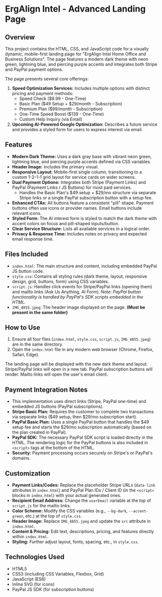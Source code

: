 # ErgAlign Intel - Advanced Landing Page

## Overview

This project contains the HTML, CSS, and JavaScript code for a visually dynamic, mobile-first landing page for "ErgAlign Intel Home Office and Business Solutions". The page features a modern dark theme with neon green, lightning blue, and piercing purple accents and integrates both Stripe and PayPal payment options.

The page presents several core offerings:

1.  **Speed Optimization Services:** Includes multiple options with distinct pricing and payment methods:
    * Speed Check ($9.99 - One-Time)
    * Basic Plan ($49 Setup + $29/month - Subscription)
    * Premium Plan ($99/month - Subscription)
    * One-Time Speed Boost ($139 - One-Time)
    * Custom Help Inquiry (via Email)
2.  **Upcoming AI-Powered Google Optimization:** Describes a future service and provides a styled form for users to express interest via email.

## Features

* **Modern Dark Theme:** Uses a dark gray base with vibrant neon green, lightning blue, and piercing purple accents defined via CSS variables.
* **Header Image:** Includes the primary visual.
* **Responsive Layout:** Mobile-first single column, transitioning to a custom 1-2-1-1 grid layout for service cards on wider screens.
* **Dual Payment Options:** Integrates both Stripe (Payment Links) and PayPal (Payment Links / JS Buttons) for most paid services.
    * Handles the Basic Plan's $49 setup + $29/mo structure via separate Stripe links or a single PayPal subscription button with a setup fee.
* **Enhanced CTAs:** All buttons feature a consistent "pill" shape. Payment buttons often use icons or provider names. Email buttons include relevant icons.
* **Styled Form:** The AI interest form is styled to match the dark theme with accent colors on focus and pill-shaped inputs/button.
* **Clear Service Structure:** Lists all available services in a logical order.
* **Privacy & Response Time:** Includes notes on privacy and expected email response time.

## Files Included

* `index.html`: The main structure and content, including embedded PayPal JS button code.
* `style.css`: Contains all styling rules (dark theme, layout, responsive design, grid, buttons, form) using CSS variables.
* `script.js`: Handles click events for Stripe/PayPal links (opening them) and mailto links (Ask Us Anything, AI Form). *Note: PayPal button functionality is handled by PayPal's SDK scripts embedded in the HTML.*
* `IMG_4855.jpeg`: The header image displayed on the page. **(Must be present in the same folder)**

## How to Use

1.  Ensure all four files (`index.html`, `style.css`, `script.js`, `IMG_4855.jpeg`) are in the same directory.
2.  Open the `index.html` file in any modern web browser (Chrome, Firefox, Safari, Edge).

The landing page will be displayed with the new dark theme and layout. Stripe/PayPal links will open in a new tab. PayPal subscription buttons will render. Mailto links will open the user's email client.

## Payment Integration Notes

* This implementation uses direct links (Stripe, PayPal one-time) and embedded JS buttons (PayPal subscriptions).
* **Stripe Basic Plan:** Requires the customer to complete two transactions via separate links ($49 setup, then $29/mo subscription start).
* **PayPal Basic Plan:** Uses a single PayPal button that handles the $49 setup fee and starts the $29/mo subscription automatically (based on the plan created in PayPal).
* **PayPal SDK:** The necessary PayPal SDK script is loaded directly in the HTML. The rendering logic for the PayPal buttons is also included in `<script>` tags at the bottom of the HTML.
* **Security:** Payment processing occurs securely on Stripe's or PayPal's domains.

## Customization

* **Payment Links/Codes:** Replace the placeholder Stripe URLs (`data-link` attributes in `index.html`) and PayPal Plan IDs / Client ID (in the `<script>` blocks in `index.html`) with your actual generated ones.
* **Recipient Email Address:** Change the `userEmail` variable at the top of `script.js` for the mailto links.
* **Color Scheme:** Modify the CSS variables (e.g., `--bg-dark`, `--accent-green`, etc.) at the top of `style.css`.
* **Header Image:** Replace `IMG_4855.jpeg` and update the `src` attribute in `index.html`.
* **Content & Pricing:** Edit text, descriptions, pricing, and features directly within `index.html`.
* **Styling:** Further adjust layout, fonts, spacing, etc., in `style.css`.

## Technologies Used

* HTML5
* CSS3 (including CSS Variables, Flexbox, Grid)
* JavaScript (ES6)
* Inline SVG (for icons)
* PayPal JS SDK (for subscription buttons)
